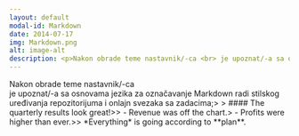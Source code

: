 ```yaml
---
layout: default
modal-id: Markdown
date: 2014-07-17
img: Markdown.png
alt: image-alt
description: <p>Nakon obrade teme nastavnik/-ca <br> je upoznat/-a sa osnovama jezika za označavanje Markdown radi stilskog uređivanja repozitorijuma i onlajn svezaka sa zadacima;> > #### The quarterly results look great!>> - Revenue was off the chart.> - Profits were higher than ever.>>  *Everything* is going according to **plan**.</p>
---
```


<p>Nakon obrade teme nastavnik/-ca <br> je upoznat/-a sa osnovama jezika za označavanje Markdown radi stilskog uređivanja repozitorijuma i onlajn svezaka sa zadacima;> > #### The quarterly results look great!>> - Revenue was off the chart.> - Profits were higher than ever.>>  *Everything* is going according to **plan**.</p>
